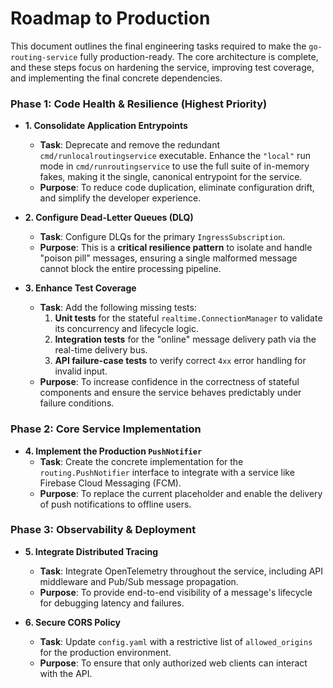 # **Roadmap to Production**

This document outlines the final engineering tasks required to make the `go-routing-service` fully production-ready. The core architecture is complete, and these steps focus on hardening the service, improving test coverage, and implementing the final concrete dependencies.

### **Phase 1: Code Health & Resilience (Highest Priority)**

* **1. Consolidate Application Entrypoints**
    * **Task**: Deprecate and remove the redundant `cmd/runlocalroutingservice` executable. Enhance the `"local"` run mode in `cmd/runroutingservice` to use the full suite of in-memory fakes, making it the single, canonical entrypoint for the service.
    * **Purpose**: To reduce code duplication, eliminate configuration drift, and simplify the developer experience.

* **2. Configure Dead-Letter Queues (DLQ)**
    * **Task**: Configure DLQs for the primary `IngressSubscription`.
    * **Purpose**: This is a **critical resilience pattern** to isolate and handle "poison pill" messages, ensuring a single malformed message cannot block the entire processing pipeline.

* **3. Enhance Test Coverage**
    * **Task**: Add the following missing tests:
        1.  **Unit tests** for the stateful `realtime.ConnectionManager` to validate its concurrency and lifecycle logic.
        2.  **Integration tests** for the "online" message delivery path via the real-time delivery bus.
        3.  **API failure-case tests** to verify correct `4xx` error handling for invalid input.
    * **Purpose**: To increase confidence in the correctness of stateful components and ensure the service behaves predictably under failure conditions.

### **Phase 2: Core Service Implementation**

* **4. Implement the Production `PushNotifier`**
    * **Task**: Create the concrete implementation for the `routing.PushNotifier` interface to integrate with a service like Firebase Cloud Messaging (FCM).
    * **Purpose**: To replace the current placeholder and enable the delivery of push notifications to offline users.

### **Phase 3: Observability & Deployment**

* **5. Integrate Distributed Tracing**
    * **Task**: Integrate OpenTelemetry throughout the service, including API middleware and Pub/Sub message propagation.
    * **Purpose**: To provide end-to-end visibility of a message's lifecycle for debugging latency and failures.

* **6. Secure CORS Policy**
    * **Task**: Update `config.yaml` with a restrictive list of `allowed_origins` for the production environment.
    * **Purpose**: To ensure that only authorized web clients can interact with the API.